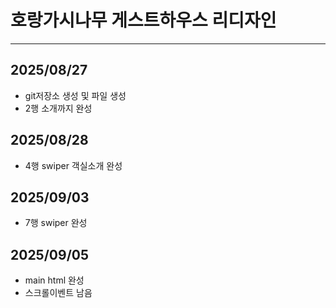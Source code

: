 # 호랑가시나무 게스트하우스 리디자인
----
## 2025/08/27
* git저장소 생성 및 파일 생성
* 2행 소개까지 완성
## 2025/08/28
* 4행 swiper 객실소개 완성
## 2025/09/03
* 7행 swiper 완성
## 2025/09/05
* main html 완성
* 스크롤이벤트 남음